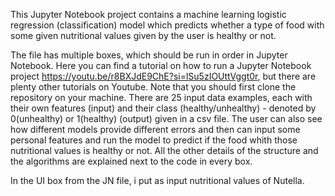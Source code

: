 This Jupyter Notebook project contains a machine learning logistic regression (classification) model which predicts whether a type of food with some given nutritional values given by the user is healthy or not.

The file has multiple boxes, which should be run in order in Jupyter Notebook. Here you can find a tutorial on how to run a Jupyter Notebook project https://youtu.be/r8BXJdE9ChE?si=lSu5zIOUttVggt0r, but there are plenty other tutorials on Youtube. Note that you should first clone the repository on your machine.
There are 25 input data examples, each with their own features (input) and their class (healthy/unhealthy) - denoted by 0(unhealthy) or 1(healthy) (output) given in a csv file. The user can also see how different models provide different errors and then can input some personal features and run the model to predict if the food whith those nutritional values is healthy or not.
All the other details of the structure and the algorithms are explained next to the code in every box.

In the UI box from the JN file, i put as input nutritional values of Nutella.
